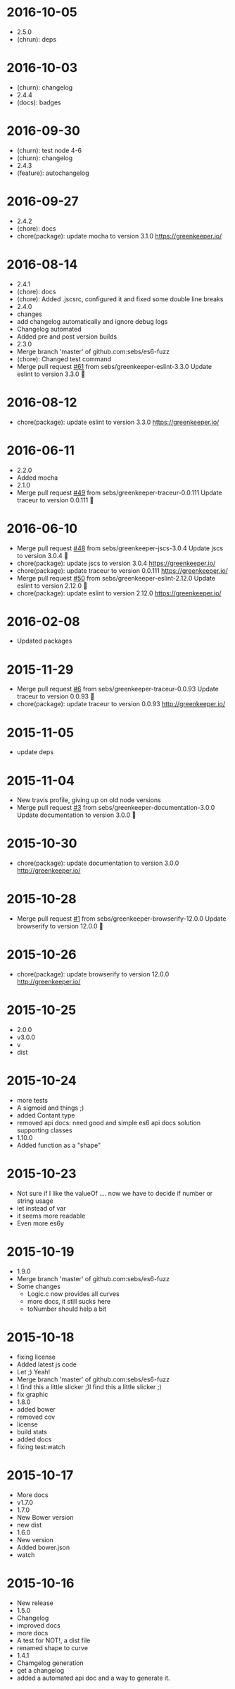 2016-10-05
==========

  * 2.5.0
  * (chrun): deps

2016-10-03
==========

  * (churn): changelog
  * 2.4.4
  * (docs): badges

2016-09-30
==========

  * (churn): test node 4-6
  * (churn): changelog
  * 2.4.3
  * (feature): autochangelog

2016-09-27
==========

  * 2.4.2
  * (chore): docs
  * chore(package): update mocha to version 3.1.0
    https://greenkeeper.io/

2016-08-14
==========

  * 2.4.1
  * (chore): docs
  * (chore): Added .jscsrc, configured it and fixed some double line breaks
  * 2.4.0
  * changes
  * add changelog automatically and ignore debug logs
  * Changelog automated
  * Added pre and post version builds
  * 2.3.0
  * Merge branch 'master' of github.com:sebs/es6-fuzz
  * (chore): Changed test command
  * Merge pull request [#61](https://github.com/sebs/es6-fuzz/issues/61) from sebs/greenkeeper-eslint-3.3.0
    Update eslint to version 3.3.0 🚀

2016-08-12
==========

  * chore(package): update eslint to version 3.3.0
    https://greenkeeper.io/

2016-06-11
==========

  * 2.2.0
  * Added mocha
  * 2.1.0
  * Merge pull request [#49](https://github.com/sebs/es6-fuzz/issues/49) from sebs/greenkeeper-traceur-0.0.111
    Update traceur to version 0.0.111 🚀

2016-06-10
==========

  * Merge pull request [#48](https://github.com/sebs/es6-fuzz/issues/48) from sebs/greenkeeper-jscs-3.0.4
    Update jscs to version 3.0.4 🚀
  * chore(package): update jscs to version 3.0.4
    https://greenkeeper.io/
  * chore(package): update traceur to version 0.0.111
    https://greenkeeper.io/
  * Merge pull request [#50](https://github.com/sebs/es6-fuzz/issues/50) from sebs/greenkeeper-eslint-2.12.0
    Update eslint to version 2.12.0 🚀
  * chore(package): update eslint to version 2.12.0
    https://greenkeeper.io/

2016-02-08
==========

  * Updated packages

2015-11-29
==========

  * Merge pull request [#6](https://github.com/sebs/es6-fuzz/issues/6) from sebs/greenkeeper-traceur-0.0.93
    Update traceur to version 0.0.93 🚀
  * chore(package): update traceur to version 0.0.93
    http://greenkeeper.io/

2015-11-05
==========

  * update deps

2015-11-04
==========

  * New travis profile, giving up on old node versions
  * Merge pull request [#3](https://github.com/sebs/es6-fuzz/issues/3) from sebs/greenkeeper-documentation-3.0.0
    Update documentation to version 3.0.0 🚀

2015-10-30
==========

  * chore(package): update documentation to version 3.0.0
    http://greenkeeper.io/

2015-10-28
==========

  * Merge pull request [#1](https://github.com/sebs/es6-fuzz/issues/1) from sebs/greenkeeper-browserify-12.0.0
    Update browserify to version 12.0.0 🚀

2015-10-26
==========

  * chore(package): update browserify to version 12.0.0
    http://greenkeeper.io/

2015-10-25
==========

  * 2.0.0
  * v3.0.0
  * v
  * dist

2015-10-24
==========

  * more tests
  * A sigmoid and things ;)
  * added Contant type
  * removed api docs: need good and simple es6 api docs solution supporting classes
  * 1.10.0
  * Added function as a "shape"

2015-10-23
==========

  * Not sure if I like the valueOf .... now we have to decide if number or string usage
  * let instead of var
  * it seems more readable
  * Even more es6y

2015-10-19
==========

  * 1.9.0
  * Merge branch 'master' of github.com:sebs/es6-fuzz
  * Some changes
    * Logic.c now provides all curves
    * more docs, it still sucks here
    * toNumber should help a bit

2015-10-18
==========

  * fixing license
  * Added latest js code
  * Let ;) Yeah!
  * Merge branch 'master' of github.com:sebs/es6-fuzz
  * I find this a little slicker ;)I find this a little slicker ;)
  * fix graphic
  * 1.8.0
  * added bower
  * removed cov
  * license
  * build stats
  * added docs
  * fixing test:watch

2015-10-17
==========

  * More docs
  * v1.7.0
  * 1.7.0
  * New Bower version
  * new dist
  * 1.6.0
  * New version
  * Added bower.json
  * watch

2015-10-16
==========

  * New release
  * 1.5.0
  * Changelog
  * improved docs
  * more docs
  * A test for NOT!, a dist file
  * renamed shape to curve
  * 1.4.1
  * Chamgelog generation
  * get a changelog
  * added a automated api doc and a way to generate it.
